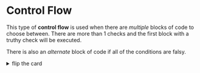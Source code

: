 # Control Flow

This type of **control flow** is used when there are _multiple_ blocks of code
to choose between. There are more than 1 checks and the first block with a
truthy check will be executed.

There is also an _alternate_ block of code if all of the conditions are falsy.

<details>
<summary>flip the card</summary>
<br>

## An `if`/`else if`/`else` Conditional Statement

```js
'use strict';

let userInput = prompt('enter something');

if (userInput === null) {
  alert('canceler!');
} else if (userInput === '') {
  alert('that is nothing');
} else {
  alert('perfect!');
}

alert('your input: ' + userInput);
```

</details>
